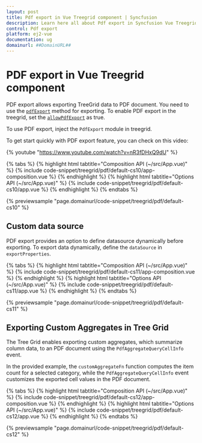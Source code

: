 ```yaml
---
layout: post
title: Pdf export in Vue Treegrid component | Syncfusion
description: Learn here all about Pdf export in Syncfusion Vue Treegrid component of Syncfusion Essential JS 2 and more.
control: Pdf export 
platform: ej2-vue
documentation: ug
domainurl: ##DomainURL##
---
```


# PDF export in Vue Treegrid component

PDF export allows exporting TreeGrid data to PDF document. You need to use the [`pdfExport`](https://ej2.syncfusion.com/vue/documentation/api/treegrid/#pdfexport) method for exporting. To enable PDF export in the treegrid, set the [`allowPdfExport`](https://ej2.syncfusion.com/vue/documentation/api/treegrid/#allowpdfexport) as true.

To use PDF export, inject the `PdfExport` module in treegrid.

To get start quickly with PDF export feature, you can check on this video:

{% youtube "https://www.youtube.com/watch?v=nR3fDHxQ9dU" %}

{% tabs %}
{% highlight html tabtitle="Composition API (~/src/App.vue)" %}
{% include code-snippet/treegrid/pdf/default-cs10/app-composition.vue %}
{% endhighlight %}
{% highlight html tabtitle="Options API (~/src/App.vue)" %}
{% include code-snippet/treegrid/pdf/default-cs10/app.vue %}
{% endhighlight %}
{% endtabs %}
        
{% previewsample "page.domainurl/code-snippet/treegrid/pdf/default-cs10" %}

## Custom data source

PDF export provides an option to define datasource dynamically before exporting. To export data dynamically, define the `dataSource` in `exportProperties`.

{% tabs %}
{% highlight html tabtitle="Composition API (~/src/App.vue)" %}
{% include code-snippet/treegrid/pdf/default-cs11/app-composition.vue %}
{% endhighlight %}
{% highlight html tabtitle="Options API (~/src/App.vue)" %}
{% include code-snippet/treegrid/pdf/default-cs11/app.vue %}
{% endhighlight %}
{% endtabs %}
        
{% previewsample "page.domainurl/code-snippet/treegrid/pdf/default-cs11" %}

## Exporting Custom Aggregates in Tree Grid
 
The Tree Grid enables exporting custom aggregates, which summarize column data, to an PDF document using the `PdfAggregateQueryCellInfo` event.
 
In the provided example, the `customAggregateFn` function computes the item count for a selected category, while the `PdfAggregateQueryCellInfo` event customizes the exported cell values in the PDF document.

{% tabs %}
{% highlight html tabtitle="Composition API (~/src/App.vue)" %}
{% include code-snippet/treegrid/pdf/default-cs12/app-composition.vue %}
{% endhighlight %}
{% highlight html tabtitle="Options API (~/src/App.vue)" %}
{% include code-snippet/treegrid/pdf/default-cs12/app.vue %}
{% endhighlight %}
{% endtabs %}
        
{% previewsample "page.domainurl/code-snippet/treegrid/pdf/default-cs12" %}